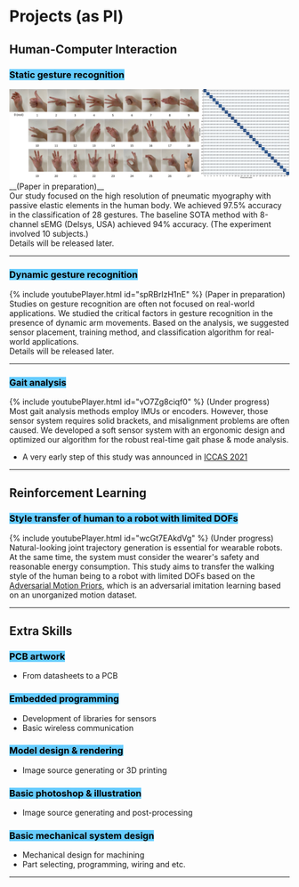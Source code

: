 # Projects (as PI)


## Human-Computer Interaction

### <mark style='background-color: #66ccff'>Static gesture recognition</mark>
<img src="images/gesture_static/GesturesAccuracy.png?raw=true"/>
__(Paper in preparation)__
<br>
Our study focused on the high resolution of pneumatic myography with passive elastic elements in the human body. We achieved 97.5% accuracy in the classification of 28 gestures. The baseline SOTA method with 8-channel sEMG (Delsys, USA) achieved 94% accuracy. (The experiment involved 10 subjects.)
<br>
Details will be released later.

---
### <mark style='background-color: #66ccff'>Dynamic gesture recognition</mark>
{% include youtubePlayer.html id="spRBrlzH1nE" %}
(Paper in preparation)
<br>
Studies on gesture recognition are often not focused on real-world applications. We studied the critical factors in gesture recognition in the presence of dynamic arm movements. Based on the analysis, we suggested sensor placement, training method, and classification algorithm for real-world applications.
<br>
Details will be released later.

---
### <mark style='background-color: #66ccff'>Gait analysis</mark>
{% include youtubePlayer.html id="vO7Zg8ciqf0" %}
(Under progress)
<br>
Most gait analysis methods employ IMUs or encoders. However, those sensor system requires solid brackets, and misalignment problems are often caused. We developed a soft sensor system with an ergonomic design and optimized our algorithm for the robust real-time gait phase & mode analysis.
<br>
- A very early step of this study was announced in [ICCAS 2021](https://ieeexplore.ieee.org/document/9649762)

---

## Reinforcement Learning

### <mark style='background-color: #66ccff'>Style transfer of human to a robot with limited DOFs</mark>
{% include youtubePlayer.html id="wcGt7EAkdVg" %}
(Under progress)
<br>
Natural-looking joint trajectory generation is essential for wearable robots. At the same time, the system must consider the wearer's safety and reasonable energy consumption. This study aims to transfer the walking style of the human being to a robot with limited DOFs based on the [Adversarial Motion Priors](https://arxiv.org/abs/2104.02180), which is an adversarial imitation learning based on an unorganized motion dataset.

---

## Extra Skills

### <mark style='background-color: #66ccff'>PCB artwork</mark>
- From datasheets to a PCB

### <mark style='background-color: #66ccff'>Embedded programming</mark>
- Development of libraries for sensors
- Basic wireless communication 

### <mark style='background-color: #66ccff'>Model design & rendering</mark>
- Image source generating or 3D printing

### <mark style='background-color: #66ccff'>Basic photoshop & illustration</mark>
- Image source generating and post-processing

### <mark style='background-color: #66ccff'>Basic mechanical system design</mark>
- Mechanical design for machining
- Part selecting, programming, wiring and etc.

---
<!-- <p style="font-size:11px">Page template forked from <a href="https://github.com/evanca/quick-portfolio">evanca</a></p> -->
<!-- Remove above link if you don't want to attibute -->
